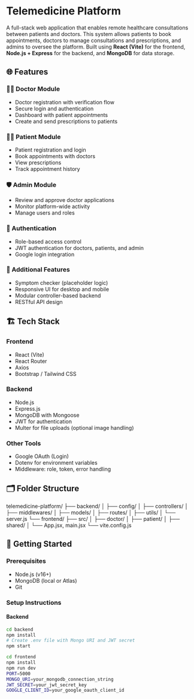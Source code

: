 # Telemedicine Platform

A full-stack web application that enables remote healthcare consultations between patients and doctors. This system allows patients to book appointments, doctors to manage consultations and prescriptions, and admins to oversee the platform. Built using **React (Vite)** for the frontend, **Node.js + Express** for the backend, and **MongoDB** for data storage.

## 🌐 Features

### 👨‍⚕️ Doctor Module
- Doctor registration with verification flow
- Secure login and authentication
- Dashboard with patient appointments
- Create and send prescriptions to patients

### 🧑‍💻 Patient Module
- Patient registration and login
- Book appointments with doctors
- View prescriptions
- Track appointment history

### 🛡️ Admin Module
- Review and approve doctor applications
- Monitor platform-wide activity
- Manage users and roles

### 🔐 Authentication
- Role-based access control
- JWT authentication for doctors, patients, and admin
- Google login integration

### 🧠 Additional Features
- Symptom checker (placeholder logic)
- Responsive UI for desktop and mobile
- Modular controller-based backend
- RESTful API design

## 🏗️ Tech Stack

### Frontend
- React (Vite)
- React Router
- Axios
- Bootstrap / Tailwind CSS

### Backend
- Node.js
- Express.js
- MongoDB with Mongoose
- JWT for authentication
- Multer for file uploads (optional image handling)

### Other Tools
- Google OAuth (Login)
- Dotenv for environment variables
- Middleware: role, token, error handling

## 🗂️ Folder Structure

telemedicine-platform/
├── backend/
│ ├── config/
│ ├── controllers/
│ ├── middlewares/
│ ├── models/
│ ├── routes/
│ ├── utils/
│ └── server.js
└── frontend/
├── src/
│ ├── doctor/
│ ├── patient/
│ ├── shared/
│ └── App.jsx, main.jsx
└── vite.config.js


## 🚀 Getting Started

### Prerequisites
- Node.js (v16+)
- MongoDB (local or Atlas)
- Git

### Setup Instructions

#### Backend

```bash
cd backend
npm install
# Create .env file with Mongo URI and JWT secret
npm start

cd frontend
npm install
npm run dev
PORT=5000
MONGO_URI=your_mongodb_connection_string
JWT_SECRET=your_jwt_secret_key
GOOGLE_CLIENT_ID=your_google_oauth_client_id

